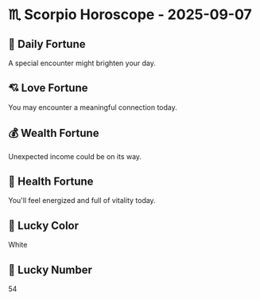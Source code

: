 # ♏ Scorpio Horoscope - 2025-09-07

## 🎯 Daily Fortune

A special encounter might brighten your day.

## 💘 Love Fortune

You may encounter a meaningful connection today.

## 💰 Wealth Fortune

Unexpected income could be on its way.

## 🌱 Health Fortune

You'll feel energized and full of vitality today.

## 🎨 Lucky Color

White

## 🔢 Lucky Number

54
